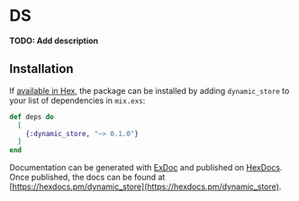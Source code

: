 # DS

**TODO: Add description**

## Installation

If [available in Hex](https://hex.pm/docs/publish), the package can be installed
by adding `dynamic_store` to your list of dependencies in `mix.exs`:

```elixir
def deps do
  [
    {:dynamic_store, "~> 0.1.0"}
  ]
end
```

Documentation can be generated with [ExDoc](https://github.com/elixir-lang/ex_doc)
and published on [HexDocs](https://hexdocs.pm). Once published, the docs can
be found at [https://hexdocs.pm/dynamic_store](https://hexdocs.pm/dynamic_store).

